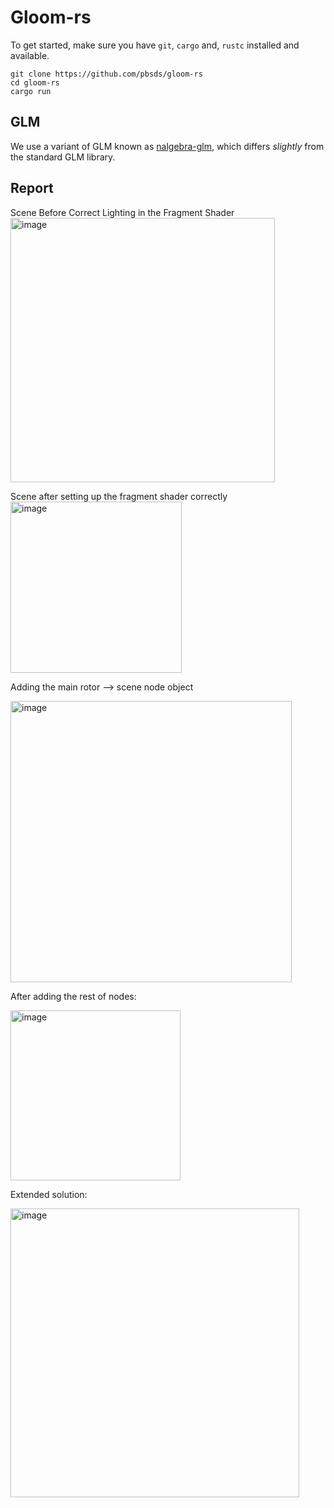 # Gloom-rs

To get started, make sure you have `git`, `cargo` and, `rustc` installed and available.

	git clone https://github.com/pbsds/gloom-rs
	cd gloom-rs
	cargo run


## GLM

We use a variant of GLM known as [nalgebra-glm](https://docs.rs/nalgebra-glm/0.15.0/nalgebra_glm/), which differs *slightly* from the standard GLM library.


## Report

Scene Before Correct Lighting in the Fragment Shader
<img width="423" alt="image" src="https://github.com/marcoame2001/Computer_Graphics-Project/assets/143449334/8c4106af-dd0c-4032-8f9d-55b8b8ff53ab">

Scene after setting up the fragment shader correctly
<img width="274" alt="image" src="https://github.com/marcoame2001/Computer_Graphics-Project/assets/143449334/822c990a-5d80-42f4-96a6-1dfebc809ad0">

Adding the main rotor --> scene node object

<img width="450" alt="image" src="https://github.com/marcoame2001/Computer_Graphics-Project/assets/143449334/d674e24f-e769-42b7-9ed6-0de17aed0c41">

After adding the rest of nodes:

<img width="272" alt="image" src="https://github.com/marcoame2001/Computer_Graphics-Project/assets/143449334/8e75f1ff-4ee7-4183-9ac6-5a604619bd32">

Extended solution:

<img width="462" alt="image" src="https://github.com/marcoame2001/Computer_Graphics-Project/assets/143449334/eb62420c-685c-4b93-9fb7-48244e15e4a8">



